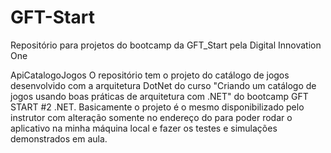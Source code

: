 # GFT-Start
Repositório para projetos do bootcamp da GFT_Start pela Digital Innovation One

ApiCatalogoJogos
O repositório tem o projeto do catálogo de jogos desenvolvido com a arquitetura DotNet
do curso "Criando um catálogo de jogos usando boas práticas de arquitetura com .NET" 
do bootcamp GFT START #2 .NET.
Basicamente o projeto é o mesmo disponibilizado pelo instrutor com alteração somente
no endereço do <DocumentationFile> para poder rodar o aplicativo na minha máquina local
e fazer os testes e simulações demonstrados em aula.

